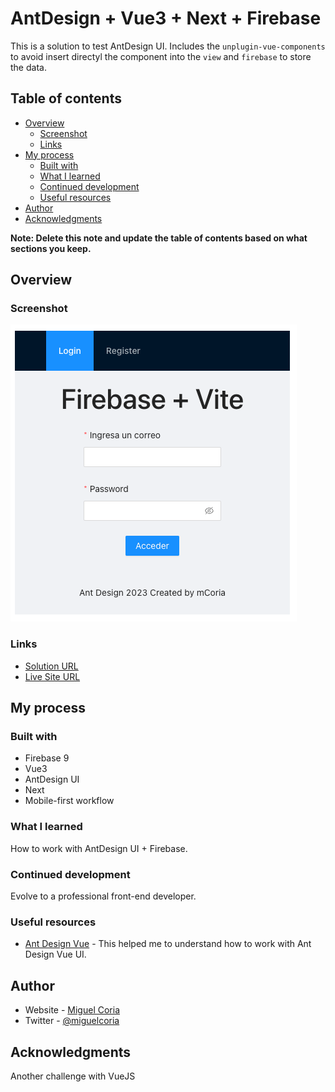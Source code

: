 # AntDesign + Vue3 + Next + Firebase

This is a solution to test AntDesign UI. Includes the `unplugin-vue-components` to avoid insert directyl the component into the `view` and `firebase` to store the data.

## Table of contents

- [Overview](#overview)
  - [Screenshot](#screenshot)
  - [Links](#links)
- [My process](#my-process)
  - [Built with](#built-with)
  - [What I learned](#what-i-learned)
  - [Continued development](#continued-development)
  - [Useful resources](#useful-resources)
- [Author](#author)
- [Acknowledgments](#acknowledgments)

**Note: Delete this note and update the table of contents based on what sections you keep.**

## Overview

### Screenshot

![](./assets/images/firebase-vite.png)

### Links

- [Solution URL](https://github.com/mcoria08/vue-firebase-ant-design)
- [Live Site URL](https://peppy-sunshine-42dfa9.netlify.app/login)

## My process

### Built with

- Firebase 9
- Vue3
- AntDesign UI
- Next
- Mobile-first workflow

### What I learned

How to work with AntDesign UI + Firebase.

### Continued development

Evolve to a professional front-end developer.

### Useful resources

- [Ant Design Vue](https://antdv.com/components/overview) - This helped me to understand how to work with Ant Design Vue UI.

## Author

- Website - [Miguel Coria](https://github.com/mcoria08)
- Twitter - [@miguelcoria](https://twitter.com/miguelcoria)

## Acknowledgments

Another challenge with VueJS